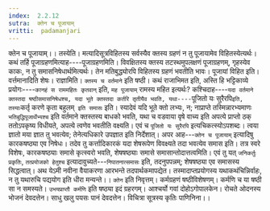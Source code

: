 ```yaml
---
index:  2.2.12
sutra:  क्तेन च पूजायाम्
vritti:  padamanjari
---
```


क्तेन च पूजायाम्।। तस्येति। मत्यादिसूत्रविहितस्य सर्वस्यैव क्तस्य ग्रहणं न तु पूजायामेव विहितस्येत्यर्थः। कथं तर्हि पूजाग्रहणमित्याह----पूजाग्रहणमिति। विवक्षितस्य क्तस्य तटस्थमुपलक्षणं पूजाग्रहणम्, गृहस्येव काकः, न तु समासनिषेधार्थमित्यर्थः। तेन मतिबुद्ध्योरपि विहितस्य ग्रहणं भवतीति भावः। पूजायां विहित इति। वर्त्तमानादिति शेषः। राज्ञामिति। `क्तस्य च वर्तमाने` इति षष्ठी। कथं राजाभिमत इति, अस्ति हि भट्टिकाव्ये प्रयोगः----`कानहं स राममहितः कृतवान्` इति, `मह पूजायाम्` रामस्य महित इत्यर्थः? कश्चिदाह----`यदा वर्तमाने क्तस्तदा षष्ठीसमासनिषेधश्च, यदा भूते क्तस्तदा कर्तरि तृतीयैव भवति, यथा----`पूजितो यः सुरैरपि` इति, तस्याः `कर्तृ करणे कृता बहुलम्` इति समासः` इति। स्यादेवं यदि भूते क्तो लभ्यः, न; नाप्राप्ते तस्मिन्नारभ्यमाणः `भतिबुद्धिपूजार्थेभ्यश्च` इति वर्तमाने क्तस्तस्य बाधको भवति, यथा च वडवाया वृषे वाच्य इति अपत्ये प्राप्तो ठक् ततोऽपकृष्य विधीयते, अपत्ये त्वणेव भवतीति वक्ष्यति। एवं च `पूजितो यः सुरैरपि` इत्यचिकत्स्योऽपशब्दः। त्वया ज्ञातो मया ज्ञात तु भवत्येव; तेनेत्यधिकारे उपज्ञात इति निर्देशात्।
अपर आह---`क्तेन च पूजायाम्` इत्यादिषु कारकषष्ठ्या एव निषेधः। तदेव तु कर्त्तादिकारकं यदा शेषरूपेण विवक्ष्यते तदा भवत्येव समास इति। तत्र स्वरे विशेषः, कारकषष्ठ्याः समासे कृत्स्वरो भवति, शेषषष्ठ्याः समासे समासान्तोदात्तत्वमिति। एवं तु यत् `जनिकर्तुः प्रकृतिः`, `तत्प्रयोजको हेतुश्च` इत्यादावुच्यते---`निपातनात्समासः` इति, तदनुपपन्नम्; शेषषष्ठ्या एव समासस्य सिद्धत्वात्। अथ येऽमी नवीना वैयाकरणा आरभन्ते तदपार्थकमापद्येत। तस्मादाप्तप्रयोगस्य यथाकथंचिन्निर्वाहः, न तु यथारुचि पद्ययोग इति धीरा मन्यन्ते।।
`क्तेन` इति निवृत्तम्। कर्मग्रहणं षष्ठीविशेषणम्। कर्मणि च या षष्ठी सा न समस्यते। `उभयप्राप्तौ कर्मणि` इति षष्ठ्या इदं ग्रहरगम्। आश्चर्यो गवां दोहोऽगोपालकेन। रोचते ओदनस्य भोजनं देवदत्तेन। साधु खलु पयसः पानं देवदत्तेन। विचित्रा सूत्रस्य कृतिः पाणिनिना।।
